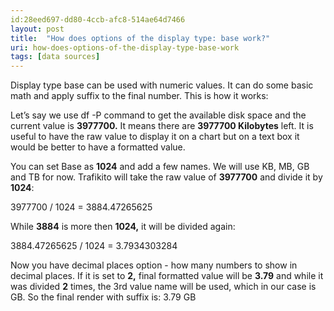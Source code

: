```yaml
---
id:28eed697-dd80-4ccb-afc8-514ae64d7466
layout: post
title:  "How does options of the display type: base work?"
uri: how-does-options-of-the-display-type-base-work
tags: [data sources]
---
```

Display type base can be used with numeric values. It can do some basic math and apply suffix to the final number. This is how it works:

<!--more-->

Let’s say we use df -P command to get the available disk space and the current value is **3977700.** It means there are **3977700 Kilobytes** left. It is useful to have the raw value to display it on a chart but on a text box it would be better to have a formatted value.

You can set Base as **1024** and add a few names. We will use KB, MB, GB and TB for now. Trafikito will take the raw value of **3977700** and divide it by **1024**:

3977700 / 1024 = 3884.47265625

  

While **3884** is more then **1024,** it will be divided again:

3884.47265625 / 1024 = 3.7934303284

  

Now you have decimal places option - how many numbers to show in decimal places. If it is set to **2,** final formatted value will be **3.79** and while it was divided **2** times, the 3rd value name will be used, which in our case is GB. So the final render with suffix is: 3.79 GB